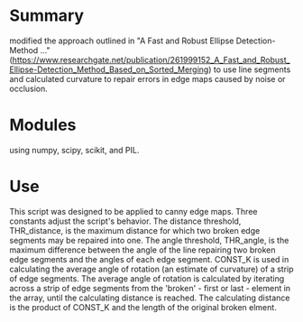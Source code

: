 # Summary
modified the approach outlined in "A Fast and Robust Ellipse Detection-Method ..." (https://www.researchgate.net/publication/261999152_A_Fast_and_Robust_Ellipse-Detection_Method_Based_on_Sorted_Merging) to use line segments and calculated curvature to repair errors in edge maps caused by noise or occlusion.
# Modules
using numpy, scipy, scikit, and PIL.
# Use
This script was designed to be applied to canny edge maps.
Three constants adjust the script's behavior. The distance threshold, THR_distance, is the maximum distance for which two broken edge segments may be repaired into one. The angle threshold, THR_angle, is the maximum difference between the angle of the line repairing two broken edge segments and the angles of each edge segment. CONST_K is used in calculating the average angle of rotation (an estimate of curvature) of a strip of edge segments. The average angle of rotation is calculated by iterating across a strip of edge segments from the 'broken' - first or last - element in the array, until the calculating distance is reached. The calculating distance is the product of CONST_K and the length of the original broken elment.

